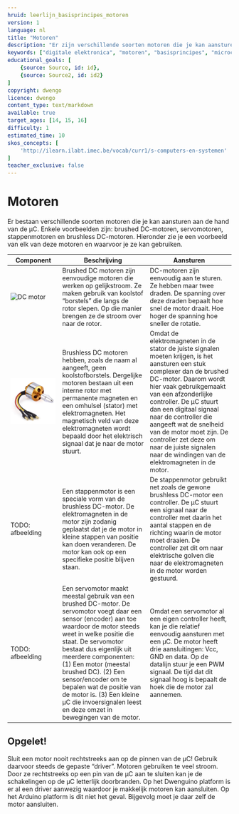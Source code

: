 ```yaml
---
hruid: leerlijn_basisprincipes_motoren
version: 1
language: nl
title: "Motoren"
description: "Er zijn verschillende soorten motoren die je kan aansturen met de microcontroller, hier krijg je een overzicht."
keywords: ["digitale elektronica", "motoren", "basisprincipes", "microcontroller", "µC", "arduino", "dwenguino"]
educational_goals: [
    {source: Source, id: id}, 
    {source: Source2, id: id2}
]
copyright: dwengo
licence: dwengo
content_type: text/markdown
available: true
target_ages: [14, 15, 16]
difficulty: 1
estimated_time: 10
skos_concepts: [
    'http://ilearn.ilabt.imec.be/vocab/curr1/s-computers-en-systemen'
]
teacher_exclusive: false
---
```


# Motoren

Er bestaan verschillende soorten motoren die je kan aansturen aan de hand van de µC. Enkele voorbeelden zijn: brushed DC-motoren, servomotoren, stappenmotoren  en brushless DC-motoren. Hieronder zie je een voorbeeld van elk van deze motoren en waarvoor je ze kan gebruiken.


| Component | Beschrijving | Aansturen |
| --------- | ------------ | --------- |
| ![DC motor](./img/dcmotor.png) | Brushed DC motoren zijn eenvoudige motoren die werken op gelijkstroom. Ze maken gebruik van koolstof “borstels” die langs de rotor slepen. Op die manier brengen ze de stroom over naar de rotor. | DC-motoren zijn eenvoudig aan te sturen. Ze hebben maar twee draden. De spanning over deze draden bepaalt hoe snel de motor draait. Hoe hoger de spanning hoe sneller de rotatie. |
| ![Brushless DC motor](./img/brushless_motor.jpg) | Brushless DC motoren hebben, zoals de naam al aangeeft, geen koolstofborstels. Dergelijke motoren bestaan uit een interne rotor met permanente magneten en een omhulsel (stator) met elektromagneten. Het magnetisch veld van deze elektromagneten wordt bepaald door het elektrisch signaal dat je naar de motor stuurt.  | Omdat de elektromagneten in de stator de juiste signalen moeten krijgen, is het aansturen een stuk complexer dan de brushed DC-motor. Daarom wordt hier vaak gebruikgemaakt van een afzonderlijke controller. De µC stuurt dan een digitaal signaal naar de controller die aangeeft wat de snelheid van de motor moet zijn. De controller zet deze om naar de juiste signalen naar de windingen van de elektromagneten in de motor. |
| TODO: afbeelding | Een stappenmotor is een speciale vorm van de brushless DC-motor. De elektromagneten in de motor zijn zodanig geplaatst dat je de motor in kleine stappen van positie kan doen veranderen. De motor kan ook op een specifieke positie blijven staan. | De stappenmotor gebruikt net zoals de gewone brushless DC-motor een controller. De µC stuurt een signaal naar de controller met daarin het aantal stappen en de richting waarin de motor moet draaien. De controller zet dit om naar elektrische golven die naar de elektromagneten in de motor worden gestuurd. |
| TODO: afbeelding | Een servomotor maakt meestal gebruik van een brushed DC-motor. De servomotor voegt daar een sensor (encoder) aan toe waardoor de motor steeds weet in welke positie die staat. De servomotor bestaat dus eigenlijk uit meerdere componenten: (1) Een motor (meestal brushed DC). (2) Een sensor/encoder om te bepalen wat de positie van de motor is. (3) Een kleine µC die invoersignalen leest en deze omzet in bewegingen van de motor. | Omdat een servomotor al een eigen controller heeft, kan je die relatief eenvoudig aansturen met een µC. De motor heeft drie aansluitingen: Vcc, GND en data. Op de datalijn stuur je een PWM signaal. De tijd dat dit signaal hoog is bepaalt de hoek die de motor zal aannemen. |


<div class="dwengo-content important">
    <h2 class="title">Opgelet!</h2>
    <div class="content">
        <p>
        Sluit een motor nooit rechtstreeks aan op de pinnen van de µC! Gebruik daarvoor steeds de gepaste “driver”. Motoren gebruiken te veel stroom. Door ze rechtstreeks op een pin van de µC aan te sluiten kan je de schakelingen op de µC letterlijk doorbranden. Op het Dwenguino platform is er al een driver aanwezig waardoor je makkelijk motoren kan aansluiten. Op het Arduino platform is dit niet het geval. Bijgevolg moet je daar zelf de motor aansluiten.
        </p>
    </div>
</div>

